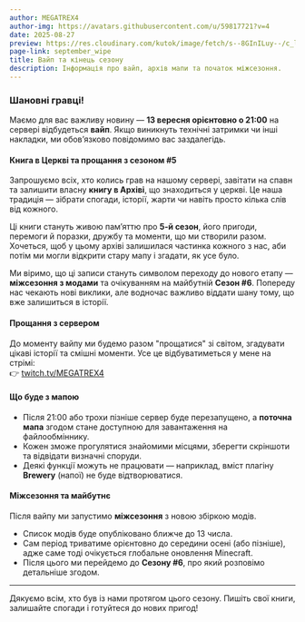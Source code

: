 ```yaml
---
author: MEGATREX4
author-img: https://avatars.githubusercontent.com/u/59817721?v=4
date: 2025-08-27
preview: https://res.cloudinary.com/kutok/image/fetch/s--8GInILuy--/c_limit,f_auto,fl_progressive,h_1080,q_auto,w_1000/https://kutok.s3.amazonaws.com/uploads/articles/ja9sn64qji8kcatg1wmg.png
page-link: september_wipe
title: Вайп та кінець сезону
description: Інформація про вайп, архів мапи та початок міжсезоння.
---
```


### Шановні гравці!

Маємо для вас важливу новину — **13 вересня орієнтовно о 21:00** на сервері відбудеться **вайп**. Якщо виникнуть технічні затримки чи інші накладки, ми обов’язково повідомимо вас заздалегідь.

#### **Книга в Церкві та прощання з сезоном #5**

Запрошуємо всіх, хто колись грав на нашому сервері, завітати на спавн та залишити власну **книгу в Архіві**, що знаходиться у церкві. Це наша традиція — зібрати спогади, історії, жарти чи навіть просто кілька слів від кожного.  

Ці книги стануть живою пам’яттю про **5-й сезон**, його пригоди, перемоги й поразки, дружбу та моменти, що ми створили разом. Хочеться, щоб у цьому архіві залишилася частинка кожного з нас, аби потім ми могли відкрити стару мапу і згадати, як усе було.

Ми віримо, що ці записи стануть символом переходу до нового етапу — **міжсезоння з модами** та очікуванням на майбутній **Сезон #6**. Попереду нас чекають нові виклики, але водночас важливо віддати шану тому, що вже залишиться в історії.

#### **Прощання з сервером**

До моменту вайпу ми будемо разом "прощатися" зі світом, згадувати цікаві історії та смішні моменти. Усе це відбуватиметься у мене на стрімі:  
👉 [twitch.tv/MEGATREX4](https://twitch.tv/MEGATREX4/)

#### **Що буде з мапою**

* Після 21:00 або трохи пізніше сервер буде перезапущено, а **поточна мапа** згодом стане доступною для завантаження на файлообміннику.  
* Кожен зможе прогулятися знайомими місцями, зберегти скріншоти та відвідати визначні споруди.  
* Деякі функції можуть не працювати — наприклад, вміст плагіну **Brewery** (напої) не буде відтворюватися.

#### **Міжсезоння та майбутнє**

Після вайпу ми запустимо **міжсезоння** з новою збіркою модів.  
* Список модів буде опубліковано ближче до 13 числа.  
* Сам період триватиме орієнтовно до середини осені (або пізніше), адже саме тоді очікується глобальне оновлення Minecraft.  
* Після цього ми перейдемо до **Сезону #6**, про який розповімо детальніше згодом.

---

Дякуємо всім, хто був із нами протягом цього сезону. Пишіть свої книги, залишайте спогади і готуйтеся до нових пригод!  
